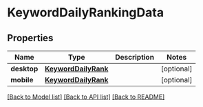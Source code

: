 # KeywordDailyRankingData

## Properties
Name | Type | Description | Notes
------------ | ------------- | ------------- | -------------
**desktop** | [**KeywordDailyRank**](KeywordDailyRank.md) |  | [optional] 
**mobile** | [**KeywordDailyRank**](KeywordDailyRank.md) |  | [optional] 

[[Back to Model list]](../README.md#documentation-for-models) [[Back to API list]](../README.md#documentation-for-api-endpoints) [[Back to README]](../README.md)

